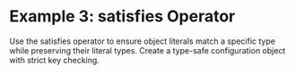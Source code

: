 # Example 3: satisfies Operator

Use the satisfies operator to ensure object literals match a specific type while preserving their literal types.
Create a type-safe configuration object with strict key checking.
